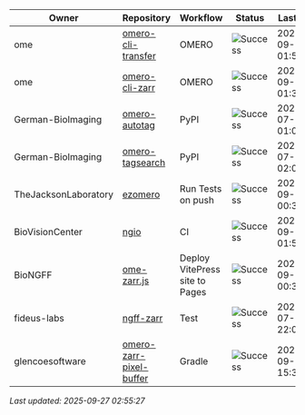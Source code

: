 | Owner | Repository | Workflow | Status | Last Run | URL |
| ----- | ---------- | -------- | ------ | -------- | --- |
| ome | [omero-cli-transfer](https://github.com/ome/omero-cli-transfer) | OMERO | ![Success](https://img.shields.io/badge/Success-brightgreen) | 2025-09-01 01:50:11 | [17365427595](https://github.com/ome/omero-cli-transfer/actions/runs/17365427595) |
| ome | [omero-cli-zarr](https://github.com/ome/omero-cli-zarr) | OMERO | ![Success](https://img.shields.io/badge/Success-brightgreen) | 2025-09-21 01:37:51 | [17887338435](https://github.com/ome/omero-cli-zarr/actions/runs/17887338435) |
| German-BioImaging | [omero-autotag](https://github.com/German-BioImaging/omero-autotag) | PyPI | ![Success](https://img.shields.io/badge/Success-brightgreen) | 2025-07-07 01:09:29 | [16105269976](https://github.com/German-BioImaging/omero-autotag/actions/runs/16105269976) |
| German-BioImaging | [omero-tagsearch](https://github.com/German-BioImaging/omero-tagsearch) | PyPI | ![Success](https://img.shields.io/badge/Success-brightgreen) | 2025-07-07 02:03:39 | [16105889204](https://github.com/German-BioImaging/omero-tagsearch/actions/runs/16105889204) |
| TheJacksonLaboratory | [ezomero](https://github.com/TheJacksonLaboratory/ezomero) | Run Tests on push | ![Success](https://img.shields.io/badge/Success-brightgreen) | 2025-09-21 00:33:45 | [17886711256](https://github.com/TheJacksonLaboratory/ezomero/actions/runs/17886711256) |
| BioVisionCenter | [ngio](https://github.com/BioVisionCenter/ngio) | CI | ![Success](https://img.shields.io/badge/Success-brightgreen) | 2025-09-21 01:55:03 | [17887503627](https://github.com/BioVisionCenter/ngio/actions/runs/17887503627) |
| BioNGFF | [ome-zarr.js](https://github.com/BioNGFF/ome-zarr.js) | Deploy VitePress site to Pages | ![Success](https://img.shields.io/badge/Success-brightgreen) | 2025-09-27 00:35:55 | [18052492955](https://github.com/BioNGFF/ome-zarr.js/actions/runs/18052492955) |
| fideus-labs | [ngff-zarr](https://github.com/fideus-labs/ngff-zarr) | Test | ![Success](https://img.shields.io/badge/Success-brightgreen) | 2025-07-10 22:08:36 | [16207042510](https://github.com/fideus-labs/ngff-zarr/actions/runs/16207042510) |
| glencoesoftware | [omero-zarr-pixel-buffer](https://github.com/glencoesoftware/omero-zarr-pixel-buffer) | Gradle | ![Success](https://img.shields.io/badge/Success-brightgreen) | 2025-09-25 15:35:49 | [18012756240](https://github.com/glencoesoftware/omero-zarr-pixel-buffer/actions/runs/18012756240) |


*Last updated: 2025-09-27 02:55:27*